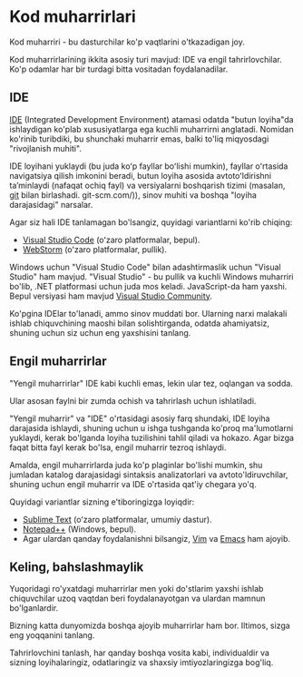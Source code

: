 
# Kod muharrirlari

Kod muharriri - bu dasturchilar ko'p vaqtlarini o'tkazadigan joy.

Kod muharrirlarining ikkita asosiy turi mavjud: IDE va ​​engil tahrirlovchilar. Ko'p odamlar har bir turdagi bitta vositadan foydalanadilar.
## IDE

[IDE](https://en.wikipedia.org/wiki/Integrated_development_environment) (Integrated Development Environment) atamasi odatda "butun loyiha"da ishlaydigan ko'plab xususiyatlarga ega kuchli muharrirni anglatadi. Nomidan ko'rinib turibdiki, bu shunchaki muharrir emas, balki to'liq miqyosdagi "rivojlanish muhiti".

IDE loyihani yuklaydi (bu juda koʻp fayllar boʻlishi mumkin), fayllar oʻrtasida navigatsiya qilish imkonini beradi, butun loyiha asosida avtotoʻldirishni taʼminlaydi (nafaqat ochiq fayl) va versiyalarni boshqarish tizimi (masalan, [git](https://) bilan birlashadi. git-scm.com/)), sinov muhiti va boshqa "loyiha darajasidagi" narsalar.

Agar siz hali IDE tanlamagan bo'lsangiz, quyidagi variantlarni ko'rib chiqing:

- [Visual Studio Code](https://code.visualstudio.com/) (oʻzaro platformalar, bepul).
- [WebStorm](https://www.jetbrains.com/webstorm/) (oʻzaro platformalar, pullik).

Windows uchun "Visual Studio Code" bilan adashtirmaslik uchun "Visual Studio" ham mavjud. "Visual Studio" - bu pullik va kuchli Windows muharriri bo'lib, .NET platformasi uchun juda mos keladi. JavaScript-da ham yaxshi. Bepul versiyasi ham mavjud [Visual Studio Community](https://www.visualstudio.com/vs/community/).

Ko'pgina IDElar to'lanadi, ammo sinov muddati bor. Ularning narxi malakali ishlab chiquvchining maoshi bilan solishtirganda, odatda ahamiyatsiz, shuning uchun siz uchun eng yaxshisini tanlang.

## Engil muharrirlar

"Yengil muharrirlar" IDE kabi kuchli emas, lekin ular tez, oqlangan va sodda.

Ular asosan faylni bir zumda ochish va tahrirlash uchun ishlatiladi.

"Yengil muharrir" va "IDE" o'rtasidagi asosiy farq shundaki, IDE loyiha darajasida ishlaydi, shuning uchun u ishga tushganda ko'proq ma'lumotlarni yuklaydi, kerak bo'lganda loyiha tuzilishini tahlil qiladi va hokazo. Agar bizga faqat bitta fayl kerak bo'lsa, engil muharrir tezroq ishlaydi.

Amalda, engil muharrirlarda juda ko'p plaginlar bo'lishi mumkin, shu jumladan katalog darajasidagi sintaksis analizatorlari va avtoto'ldiruvchilar, shuning uchun engil muharrir va IDE o'rtasida qat'iy chegara yo'q.

Quyidagi variantlar sizning e'tiboringizga loyiqdir:

- [Sublime Text](http://www.sublimetext.com) (oʻzaro platformalar, umumiy dastur).
- [Notepad++](https://notepad-plus-plus.org/) (Windows, bepul).
- Agar ulardan qanday foydalanishni bilsangiz, [Vim](http://www.vim.org/) va [Emacs](https://www.gnu.org/software/emacs/) ham ajoyib.

## Keling, bahslashmaylik

Yuqoridagi ro'yxatdagi muharrirlar men yoki do'stlarim yaxshi ishlab chiquvchilar uzoq vaqtdan beri foydalanayotgan va ulardan mamnun bo'lganlardir.

Bizning katta dunyomizda boshqa ajoyib muharrirlar ham bor. Iltimos, sizga eng yoqqanini tanlang.

Tahrirlovchini tanlash, har qanday boshqa vosita kabi, individualdir va sizning loyihalaringiz, odatlaringiz va shaxsiy imtiyozlaringizga bog'liq.
